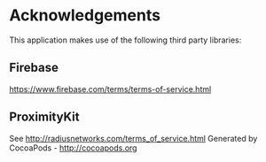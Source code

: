 # Acknowledgements
This application makes use of the following third party libraries:

## Firebase

https://www.firebase.com/terms/terms-of-service.html

## ProximityKit

See http://radiusnetworks.com/terms_of_service.html
Generated by CocoaPods - http://cocoapods.org
